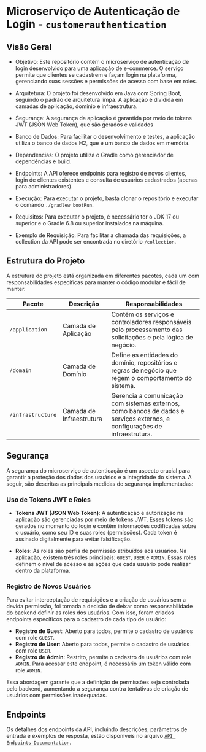 # Microserviço de Autenticação de Login - `customerauthentication`

## Visão Geral

- Objetivo: Este repositório contém o microserviço de autenticação de login desenvolvido para uma aplicação de
  e-commerce. O serviço
  permite que clientes se cadastrem e façam login na plataforma, gerenciando suas sessões e permissões de acesso com
  base em roles.

- Arquitetura: O projeto foi desenvolvido em Java com Spring Boot, seguindo o padrão de arquitetura limpa. A aplicação
  é dividida em camadas de aplicação, domínio e infraestrutura.

- Segurança: A segurança da aplicação é garantida por meio de tokens JWT (JSON Web Token), que são gerados e validados

- Banco de Dados: Para facilitar o desenvolvimento e testes, a aplicação utiliza o banco de dados H2, que é um banco de
  dados em memória.

- Dependências: O projeto utiliza o Gradle como gerenciador de dependências e build.

- Endpoints: A API oferece endpoints para registro de novos clientes, login de clientes existentes e consulta de
  usuários cadastrados (apenas para administradores).

- Execução: Para executar o projeto, basta clonar o repositório e executar o comando `./gradlew bootRun`.

- Requisitos: Para executar o projeto, é necessário ter o JDK 17 ou superior e o Gradle 6.8 ou superior instalados na
  máquina.

- Exemplo de Requisição: Para facilitar a chamada das requisições, a collection da API pode ser encontrada no diretório
  `/collection`.

## Estrutura do Projeto

A estrutura do projeto está organizada em diferentes pacotes, cada um com responsabilidades específicas para manter o
código modular e fácil de manter.

| Pacote            | Descrição                | Responsabilidades                                                                                                          |
|-------------------|--------------------------|----------------------------------------------------------------------------------------------------------------------------|
| `/application`    | Camada de Aplicação      | Contém os serviços e controladores responsáveis pelo processamento das solicitações e pela lógica de negócio.              |
| `/domain`         | Camada de Domínio        | Define as entidades do domínio, repositórios e regras de negócio que regem o comportamento do sistema.                     |
| `/infrastructure` | Camada de Infraestrutura | Gerencia a comunicação com sistemas externos, como bancos de dados e serviços externos, e configurações de infraestrutura. |

## Segurança

A segurança do microserviço de autenticação é um aspecto crucial para garantir a proteção dos dados dos usuários e a
integridade do sistema. A seguir, são descritas as principais medidas de segurança implementadas:

### Uso de Tokens JWT e Roles

- **Tokens JWT (JSON Web Token)**: A autenticação e autorização na aplicação são gerenciadas por meio de tokens JWT.
  Esses tokens são gerados no momento do login e contêm informações codificadas sobre o usuário, como seu ID e suas
  roles (permissões). Cada token é assinado digitalmente para evitar falsificação.

- **Roles**: As roles são perfis de permissão atribuídos aos usuários. Na aplicação, existem três roles
  principais: `GUEST`, `USER` e `ADMIN`. Essas roles definem o nível de acesso e as ações que cada usuário pode realizar
  dentro da plataforma.

### Registro de Novos Usuários

Para evitar interceptação de requisições e a criação de usuários sem a devida permissão, foi tomada a decisão de deixar
como responsabilidade do backend definir as roles dos usuários. Com isso, foram criados endpoints específicos para o
cadastro de cada tipo de usuário:

- **Registro de Guest**: Aberto para todos, permite o cadastro de usuários com role `GUEST`.
- **Registro de User**: Aberto para todos, permite o cadastro de usuários com role `USER`.
- **Registro de Admin**: Restrito, permite o cadastro de usuários com role `ADMIN`. Para acessar este endpoint, é
  necessário um token válido com role `ADMIN`.

Essa abordagem garante que a definição de permissões seja controlada pelo backend, aumentando a segurança contra
tentativas de criação de usuários com permissões inadequadas.

## Endpoints

Os detalhes dos endpoints da API, incluindo descrições, parâmetros de entrada e exemplos de resposta, estão disponíveis
no arquivo [`API Endpoints Documentation`](./API_Endpoints_Documentation.md).


